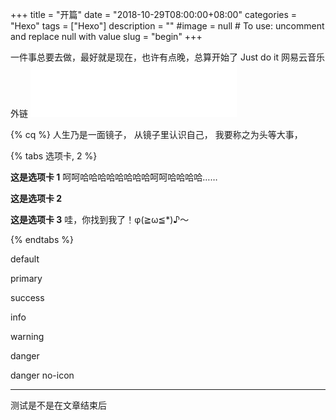 +++
title = "开篇"
date = "2018-10-29T08:00:00+08:00"
categories = "Hexo"
tags = ["Hexo"]
description = ""
#image = null  # To use: uncomment and replace null with value
slug = "begin"
+++

<p class="description"></p>
一件事总要去做，最好就是现在，也许有点晚，总算开始了
Just do it 
网易云音乐外链 <iframe frameborder="no" border="0" marginwidth="0" marginheight="0" width=330 height=86 src="//music.163.com/outchain/player?type=2&id=1297333740&auto=0&height=66"></iframe>

<!-- more -->

{% cq %}
人生乃是一面镜子，
从镜子里认识自己，
我要称之为头等大事，

{% tabs 选项卡, 2 %}
<!-- tab -->
**这是选项卡 1** 呵呵哈哈哈哈哈哈哈哈呵呵哈哈哈哈……
<!-- endtab -->
<!-- tab -->
**这是选项卡 2**
<!-- endtab -->
<!-- tab -->
**这是选项卡 3** 哇，你找到我了！φ(≧ω≦*)♪～
<!-- endtab -->
{% endtabs %}

<div class="note default"><p>default</p></div>
<div class="note primary"><p>primary</p></div>
<div class="note success"><p>success</p></div>
<div class="note info"><p>info</p></div>
<div class="note warning"><p>warning</p></div>
<div class="note danger"><p>danger</p></div>
<div class="note danger no-icon"><p>danger no-icon</p></div>
<hr />

<div class="note danger"><p>测试是不是在文章结束后</p></div>

